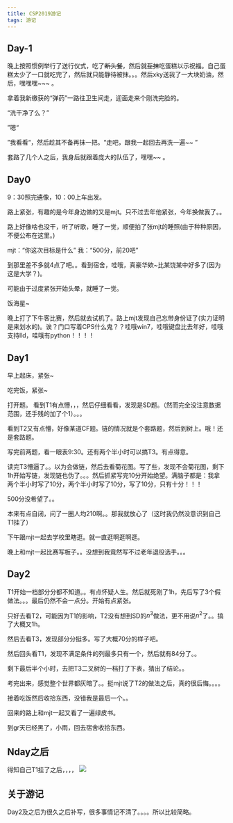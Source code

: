 ```yaml
---
title: CSP2019游记
tags: 游记
---
```


## Day-1

晚上按照惯例举行了送行仪式，吃了~~断头餐~~，然后就~~互抹~~吃蛋糕以示祝福。自己蛋糕太少了一口就吃完了，然后就只能静待被抹。。。然后xky送我了一大块奶油，然后，嘿嘿嘿~~~ 。

拿着我新缴获的“弹药”一路往卫生间走，迎面走来个刚洗完脸的。

“洗干净了么？”

”嗯“

”我看看“，然后趁其不备再抹一把。“走吧，跟我一起回去再洗一遍~~ ”

套路了几个人之后，我身后就跟着庞大的队伍了，嘿嘿~~ 。

## Day0

9：30照完~~遗~~像，10：00上车出发。

路上紧张，有趣的是今年身边做的又是mjt。只不过去年他紧张，今年换做我了。。

路上好像啥也没干，听了听歌，睡了一觉，顺便拍了张mjt的睡照(由于种种原因，不便公布在这里。)

mjt：“你这次目标是什么”
我：“500分，前20吧”

到那里差不多就4点了吧。。看到宿舍，哇哦，真豪华欸~比某饶某中好多了(因为这是大学？)。

可能由于过度紧张开始头晕，就睡了一觉。

饭海星~

晚上打了下牛客比赛，然后就去试机了。路上mjt发现自己忘带身份证了(实力证明是来划水的)。诶？门口写着CPS什么鬼？？哇哦win7，哇哦键盘比去年好，哇哦支持lld，哇哦有python！！！！

## Day1

早上起床，紧张~

吃完饭，紧张~

打开题。
看到T1有点懵，，，然后仔细看看，发现是SD题。（然而完全没注意数据范围，还手残的加了个1）。。。

看到T2又有点懵，好像某道CF题。链的情况就是个套路题，然后到树上。哦！还是套路题。

写完前两题，看一眼表9:30。还有两个半小时可以搞T3。有点得意。

读完T3懵逼了。。以为会做链，然后去看菊花图。写了些，发现不会菊花图，剩下1h开始写链，发现链也伪了。。。然后抓紧写完10分开始绝望。满脑子都是：我拿两个半小时写了10分，两个半小时写了10分，写了10分，只有十分！！！

500分没希望了。。

本来有点自闭，问了一圈人均210啊。。那我就放心了（这时我仍然没意识到自己T1挂了）

下午跟mjt一起去学校里瞎逛。就一直逛啊逛啊逛。

晚上和mjt一起比赛写板子。。没想到我竟然写不过老年退役选手。。。

## Day2

T1开始一档部分分都不知道。。有点怀疑人生。然后就死刚了1h，先后写了3个假做法。。。最后仍然不会一点分。开始有点紧张。

只好去看T2，可能因为T1的影响，T2没有想到SD的$n^3$做法，更不用说$n^2$了。。搞了大概又1h。

然后去看T3，发现部分分挺多。写了大概70分的样子吧。

然后回头看T1，发现不满足条件的列最多只有一个，然后就有84分了。。

剩下最后半个小时，去把T3二叉树的一档打了下表，猜出了结论。。

考完出来，感觉整个世界都灰暗了。。挺mjt说了T2的做法之后，真的很后悔。。。。

接着吃饭然后收拾东西，没错我是最后一个。。

回来的路上和mjt一起又看了一遍绿皮书。

到gr天已经黑了，小雨，回去宿舍收拾东西。

## Nday之后

得知自己T1挂了之后，，，，
![](https://gitee.com/wxyww/picture/raw/master/%E5%B0%8F%E4%B9%A6%E5%8C%A0/1F042F11487A3A959022E98EA9A0BACE.gif)

## 关于游记

Day2及之后为很久之后补写，很多事情记不清了。。。。所以比较简略。